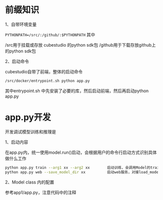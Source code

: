 # 前缀知识

1、自带环境变量

``
PYTHONPATH=/src/:/github/:$PYTHONPATH
``
其中

/src用于挂载或存放 cubestudio 的python sdk包
/github用于下载存放github上的python sdk包

2、启动命令

cubestudio自带了前端，整体的启动命令
```bash
/src/docker/entrypoint.sh python app.py
```
其中entrypoint.sh 中先安装了必要的库，然后启动前端，然后再启动python app.py

# app.py开发

开发调试模型训练和推理是

1、启动内容

在app.py内，统一使用model.run()启动，会根据用户的命令行启动方式识别具体做什么工作

```bash
python app.py train --arg1 xx --arg2 xx        启动训练，会调用Model的train方法，该方法必须将模型文件保存到save_model_dir指定的目录下
python app.py web --save_model_dir xx          启动web服务，对接load_mode方法和inference方法
```

2、Model class 内的配置

参考app1/app.py，注意代码中的注释

